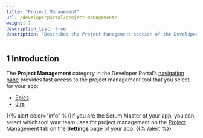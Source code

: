 ```yaml
---
title: "Project Management"
url: /developerportal/project-management/
weight: 7
description_list: true
description: "Describes the Project Management section of the Developer Portal."
---
```


## 1 Introduction

The **Project Management** category in the Developer Portal’s [navigation pane](/developerportal/#navigation-pane) provides fast access to the project management tool that you select for your app:

* [Epics](/developerportal/project-management/epics/)
* [Jira](/developerportal/project-management/jira-connector/)

{{% alert color="info" %}}If you are the Scrum Master of your app, you can select which tool your team uses for project management on the [Project Management](/developerportal/collaborate/general-settings/#project-management) tab on the **Settings** page of your app. {{% /alert %}}
